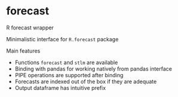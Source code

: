 # forecast
R forecast wrapper

Minimalistic interface for `R.forecast` package

Main features

* Functions `forecast` and `stlm` are available
* Binding with pandas for working natively from pandas interface
* PIPE operations are supported after binding
* Forecasts are indexed out of the box if they are adequate
* Output dataframe has intuitive prefix